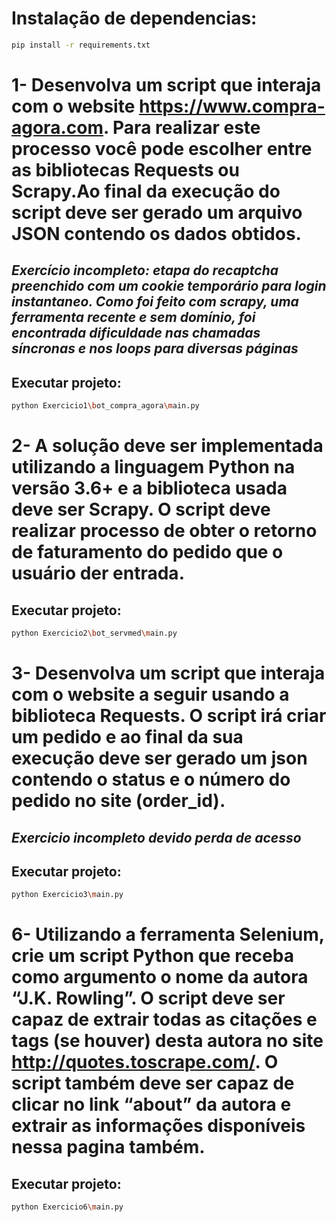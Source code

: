 # Instalação de dependencias:

```bash
pip install -r requirements.txt
```

# **1- Desenvolva um script que interaja com o website https://www.compra-agora.com. Para realizar este processo você pode escolher entre as bibliotecas Requests ou Scrapy.Ao final da execução do script deve ser gerado um arquivo JSON contendo os dados obtidos.**

## *Exercício incompleto: etapa do recaptcha preenchido com um cookie temporário para login instantaneo. Como foi feito com scrapy, uma ferramenta recente e sem domínio, foi encontrada dificuldade nas chamadas síncronas e nos loops para diversas páginas*

## Executar projeto:

```bash
python Exercicio1\bot_compra_agora\main.py
```

# **2- A solução deve ser implementada utilizando a linguagem Python na versão 3.6+ e a biblioteca usada deve ser Scrapy. O script deve realizar processo de obter o retorno de faturamento do pedido que o usuário der entrada.**

## Executar projeto:

```bash
python Exercicio2\bot_servmed\main.py
```

# **3- Desenvolva um script que interaja com o website a seguir usando a biblioteca Requests. O script irá criar um pedido e ao final da sua execução deve ser gerado um json contendo o status e o número do pedido no site (order_id).**

## *Exercicio incompleto devido perda de acesso*

## Executar projeto:

```bash
python Exercicio3\main.py
```

# **6- Utilizando a ferramenta Selenium, crie um script Python que receba como argumento o nome da autora “J.K. Rowling”. O script deve ser capaz de extrair todas as citações e tags (se houver) desta autora no site http://quotes.toscrape.com/. O script também deve ser capaz de clicar no link “about” da autora e extrair as informações disponíveis nessa pagina também.**

## Executar projeto:

```bash
python Exercicio6\main.py
```